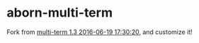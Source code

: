 # aborn-multi-term
Fork from [multi-term 1.3 2016-06-19 17:30:20](https://www.emacswiki.org/emacs/download/multi-term.el), and customize it!

